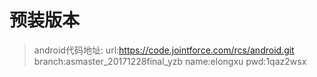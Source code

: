 # 预装版本
> android代码地址:
> url:https://code.jointforce.com/rcs/android.git
> branch:asmaster_20171228final_yzb
> name:elongxu
> pwd:1qaz2wsx
